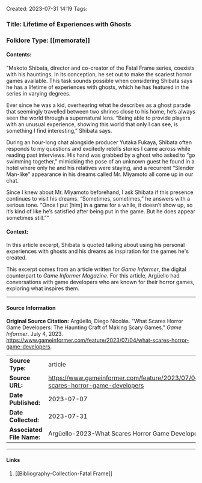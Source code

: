 Created: 2023-07-31 14:19
Tags:  

### Title:  Lifetime of Experiences with Ghosts
### Folklore Type:  [[memorate]]

#### Contents:
"Makoto Shibata, director and co-creator of the Fatal Frame series, coexists with his hauntings. In its conception, he set out to make the scariest horror games available. This task sounds possible when considering Shibata says he has a lifetime of experiences with ghosts, which he has featured in the series in varying degrees.

Ever since he was a kid, overhearing what he describes as a ghost parade that seemingly travelled between two shrines close to his home, heʼs always seen the world through a supernatural lens. “Being able to provide players with an unusual experience, showing this world that only I can see, is something I find interesting,” Shibata says.

During an hour-long chat alongside producer Yutaka Fukaya, Shibata often responds to my questions and excitedly retells stories I came across while reading past interviews. His hand was grabbed by a ghost who asked to “go swimming together,” mimicking the pose of an unknown guest he found in a hotel where only he and his relatives were staying, and a recurrent “Slender Man-like” appearance in his dreams called Mr. Miyamoto all come up in our chat.

Since I knew about Mr. Miyamoto beforehand, I ask Shibata if this presence continues to visit his dreams. “Sometimes, sometimes,” he answers with a serious tone. “Once I put \[him] in a game for a while, it doesnʼt show up, so itʼs kind of like heʼs satisfied after being put in the game. But he does appear sometimes still.”"

#### Context:
In this article excerpt, Shibata is quoted talking about using his personal experiences with ghosts and his dreams as inspiration for the games he's created.

This excerpt comes from an article written for _Game Informer_, the digital counterpart to _Game Informer Magazine_.  For this article, Argüello had conversations with game developers who are known for their horror games, exploring what inspires them.


----
#### Source Information
**Original Source Citation:**
	Argüello, Diego Nicolás. "What Scares Horror Game Developers: The Haunting Craft of Making Scary Games." _Game Informer_. July 4, 2023.  https://www.gameinformer.com/feature/2023/07/04/what-scares-horror-game-developers.

| | |
| --- | --- |
| **Source Type:** | article |
| **Source URL:** | https://www.gameinformer.com/feature/2023/07/04/what-scares-horror-game-developers |
| **Date Published:** | 2023-07-07 |
| **Date Collected:** | 2023-07-31 |
| **Associated File Name:** | Argüello-2023-What Scares Horror Game Developers.pdf |

---
#### Links
1. [[Bibliography-Collection-Fatal Frame]]
